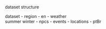 dataset structure

dataset
    - region
        - en
            - weather            
                summer
                winter
            - npcs
            - events
            - locations
        - ptBr